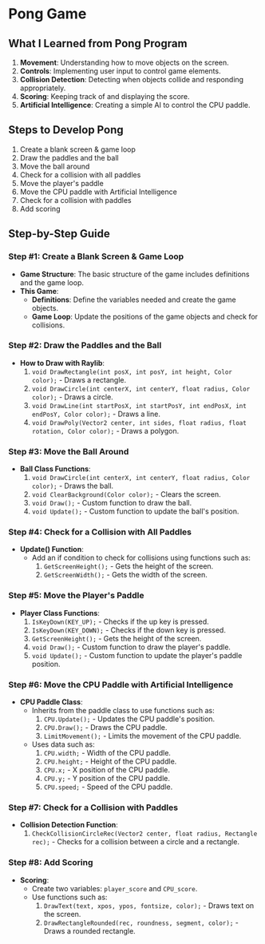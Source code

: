 # Pong Game

## What I Learned from Pong Program
1. **Movement**: Understanding how to move objects on the screen.
2. **Controls**: Implementing user input to control game elements.
3. **Collision Detection**: Detecting when objects collide and responding appropriately.
4. **Scoring**: Keeping track of and displaying the score.
5. **Artificial Intelligence**: Creating a simple AI to control the CPU paddle.

## Steps to Develop Pong
1. Create a blank screen & game loop
2. Draw the paddles and the ball
3. Move the ball around
4. Check for a collision with all paddles
5. Move the player's paddle
6. Move the CPU paddle with Artificial Intelligence
7. Check for a collision with paddles
8. Add scoring

## Step-by-Step Guide

### Step #1: Create a Blank Screen & Game Loop
- **Game Structure**: The basic structure of the game includes definitions and the game loop.
- **This Game**:
    - **Definitions**: Define the variables needed and create the game objects.
    - **Game Loop**: Update the positions of the game objects and check for collisions.

### Step #2: Draw the Paddles and the Ball
- **How to Draw with Raylib**:
    1. `void DrawRectangle(int posX, int posY, int height, Color color);` - Draws a rectangle.
    2. `void DrawCircle(int centerX, int centerY, float radius, Color color);` - Draws a circle.
    3. `void DrawLine(int startPosX, int startPosY, int endPosX, int endPosY, Color color);` - Draws a line.
    4. `void DrawPoly(Vector2 center, int sides, float radius, float rotation, Color color);` - Draws a polygon.

### Step #3: Move the Ball Around
- **Ball Class Functions**:
    1. `void DrawCircle(int centerX, int centerY, float radius, Color color);` - Draws the ball.
    2. `void ClearBackground(Color color);` - Clears the screen.
    3. `void Draw();` - Custom function to draw the ball.
    4. `void Update();` - Custom function to update the ball's position.

### Step #4: Check for a Collision with All Paddles
- **Update() Function**:
    - Add an if condition to check for collisions using functions such as:
        1. `GetScreenHeight();` - Gets the height of the screen.
        2. `GetScreenWidth();` - Gets the width of the screen.

### Step #5: Move the Player's Paddle
- **Player Class Functions**:
    1. `IsKeyDown(KEY_UP);` - Checks if the up key is pressed.
    2. `IsKeyDown(KEY_DOWN);` - Checks if the down key is pressed.
    3. `GetScreenHeight();` - Gets the height of the screen.
    4. `void Draw();` - Custom function to draw the player's paddle.
    5. `void Update();` - Custom function to update the player's paddle position.

### Step #6: Move the CPU Paddle with Artificial Intelligence
- **CPU Paddle Class**:
    - Inherits from the paddle class to use functions such as:
        1. `CPU.Update();` - Updates the CPU paddle's position.
        2. `CPU.Draw();` - Draws the CPU paddle.
        3. `LimitMovement();` - Limits the movement of the CPU paddle.
    - Uses data such as:
        1. `CPU.width;` - Width of the CPU paddle.
        2. `CPU.height;` - Height of the CPU paddle.
        3. `CPU.x;` - X position of the CPU paddle.
        4. `CPU.y;` - Y position of the CPU paddle.
        5. `CPU.speed;` - Speed of the CPU paddle.

### Step #7: Check for a Collision with Paddles
- **Collision Detection Function**:
    1. `CheckCollisionCircleRec(Vector2 center, float radius, Rectangle rec);` - Checks for a collision between a circle and a rectangle.

### Step #8: Add Scoring
- **Scoring**:
    - Create two variables: `player_score` and `CPU_score`.
    - Use functions such as:
        1. `DrawText(text, xpos, ypos, fontsize, color);` - Draws text on the screen.
        2. `DrawRectangleRounded(rec, roundness, segment, color);` - Draws a rounded rectangle.